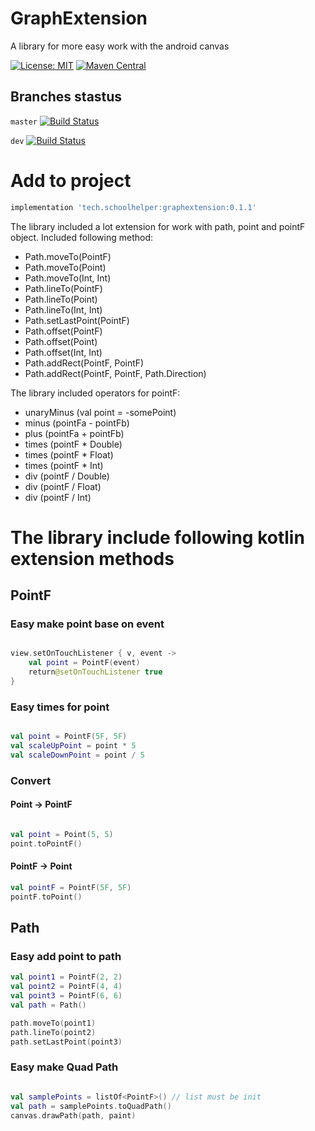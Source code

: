 # GraphExtension
A library for more easy work with the android canvas

[![License: MIT](https://img.shields.io/badge/License-MIT-yellow.svg)](https://opensource.org/licenses/MIT)
[![Maven Central](https://img.shields.io/maven-central/v/tech.schoolhelper/graphextension.svg?label=Maven%20Central)](https://search.maven.org/search?q=g:%22tech.schoolhelper%22%20AND%20a:%22graphextension%22)

## Branches stastus
`master` [![Build Status](https://travis-ci.com/schoolhelper/androidgraphextension.svg?branch=master)](https://travis-ci.com/schoolhelper/androidgraphextension)

`dev` [![Build Status](https://travis-ci.com/schoolhelper/androidgraphextension.svg?branch=dev)](https://travis-ci.com/schoolhelper/androidgraphextension)

# Add to project
```groovy
implementation 'tech.schoolhelper:graphextension:0.1.1'
```

The library included a lot extension for work with path, point and pointF object. Included following method:

- Path.moveTo(PointF)
- Path.moveTo(Point)
- Path.moveTo(Int, Int)
- Path.lineTo(PointF)
- Path.lineTo(Point)
- Path.lineTo(Int, Int)
- Path.setLastPoint(PointF)
- Path.offset(PointF)
- Path.offset(Point)
- Path.offset(Int, Int)
- Path.addRect(PointF, PointF)
- Path.addRect(PointF, PointF, Path.Direction)

The library included operators for pointF:
- unaryMinus (val point = -somePoint)
- minus (pointFa - pointFb)
- plus (pointFa + pointFb)
- times (pointF * Double)
- times (pointF * Float)
- times (pointF * Int)
- div (pointF / Double)
- div (pointF / Float)
- div (pointF / Int)

# The library include following kotlin extension methods

## PointF

### Easy make point base on event
```kotlin

view.setOnTouchListener { v, event ->
	val point = PointF(event)
	return@setOnTouchListener true
}

```
### Easy times for point
```kotlin

val point = PointF(5F, 5F)
val scaleUpPoint = point * 5
val scaleDownPoint = point / 5

```

### Convert

#### Point -> PointF
```kotlin

val point = Point(5, 5)
point.toPointF()

```
#### PointF -> Point
```kotlin
val pointF = PointF(5F, 5F)
pointF.toPoint()
```

## Path

### Easy add point to path

```kotlin
val point1 = PointF(2, 2)
val point2 = PointF(4, 4)
val point3 = PointF(6, 6)
val path = Path()

path.moveTo(point1)
path.lineTo(point2)
path.setLastPoint(point3)

```

### Easy make Quad Path

```kotlin

val samplePoints = listOf<PointF>() // list must be init
val path = samplePoints.toQuadPath()
canvas.drawPath(path, paint)

```

